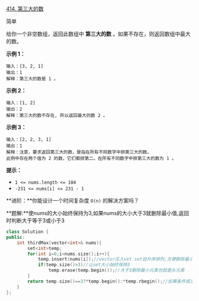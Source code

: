 [414. 第三大的数](https://leetcode.cn/problems/third-maximum-number/)

简单

给你一个非空数组，返回此数组中 **第三大的数** 。如果不存在，则返回数组中最大的数。

 

**示例 1：**

```
输入：[3, 2, 1]
输出：1
解释：第三大的数是 1 。
```

**示例 2：**

```
输入：[1, 2]
输出：2
解释：第三大的数不存在, 所以返回最大的数 2 。
```

**示例 3：**

```
输入：[2, 2, 3, 1]
输出：1
解释：注意，要求返回第三大的数，是指在所有不同数字中排第三大的数。
此例中存在两个值为 2 的数，它们都排第二。在所有不同数字中排第三大的数为 1 。
```

 

**提示：**

- `1 <= nums.length <= 104`
- `-231 <= nums[i] <= 231 - 1`

 

**进阶：**你能设计一个时间复杂度 `O(n)` 的解决方案吗？



**题解:**使nums的大小始终保持为3,如果nums的大小大于3就删除最小值,返回时判断大于等于3或小于3

```c++
class Solution {
public:
	int thirdMax(vector<int>& nums){
		set<int>temp;
		for(int i=0;i<nums.size();i++){
			temp.insert(nums[i]);//vector压入set set自升序排列,方便删除最小值
			if(temp.size()>3)//让set大小始终保持3
				temp.erase(temp.begin());//大于3删除最小元素也就是头元素
		}
		return temp.size()==3?*temp.begin():*temp.rbegin();//如果条件成立返回最小值也就是第三大值,否则元素少于3个返回最大值
	}
};
```

